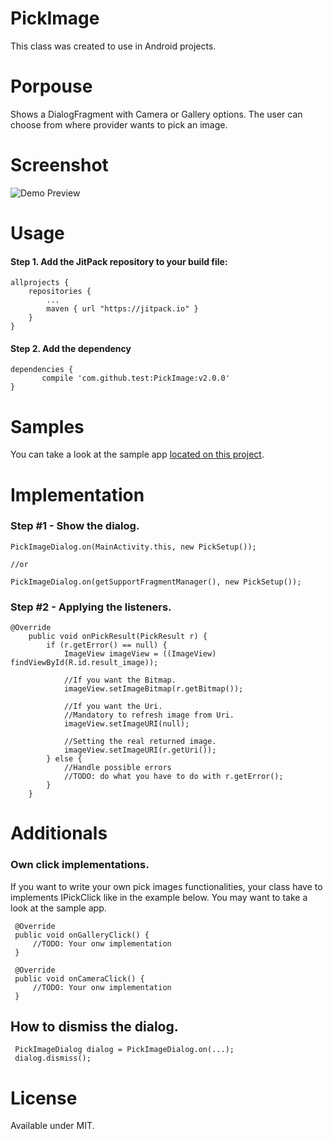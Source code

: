 # PickImage

This class was created to use in Android projects.

# Porpouse
Shows a DialogFragment with Camera or Gallery options. The user can choose from where provider wants to pick an image.

# Screenshot
![Demo Preview](screenshot/img.gif? "Demo Preview")

# Usage

#### Step 1. Add the JitPack repository to your build file:

    allprojects {
		repositories {
			...
			maven { url "https://jitpack.io" }
		}
	}

#### Step 2. Add the dependency

    dependencies {
           compile 'com.github.test:PickImage:v2.0.0'
	}

# Samples
 You can take a look at the sample app [located on this project](/app/).


# Implementation

### Step #1 - Show the dialog.
    PickImageDialog.on(MainActivity.this, new PickSetup());
    
    //or 
    
    PickImageDialog.on(getSupportFragmentManager(), new PickSetup());

### Step #2 - Applying the listeners.

    @Override
        public void onPickResult(PickResult r) {
            if (r.getError() == null) {
                ImageView imageView = ((ImageView) findViewById(R.id.result_image));
    
                //If you want the Bitmap.
                imageView.setImageBitmap(r.getBitmap());
    
                //If you want the Uri.
                //Mandatory to refresh image from Uri.
                imageView.setImageURI(null);
    
                //Setting the real returned image.
                imageView.setImageURI(r.getUri());
            } else {
                //Handle possible errors
                //TODO: do what you have to do with r.getError();
            }
        }
        


# Additionals

### Own click implementations.
 If you want to write your own pick images functionalities, your class have to implements IPickClick like in the example below.
 You may want to take a look at the sample app.
 
     @Override
     public void onGalleryClick() {
         //TODO: Your onw implementation
     }
 
     @Override
     public void onCameraClick() {
         //TODO: Your onw implementation
     }
     
## How to dismiss the dialog.
     PickImageDialog dialog = PickImageDialog.on(...);
     dialog.dismiss();
     
# License
Available under MIT.
